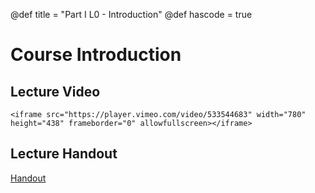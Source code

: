 @def title = "Part I L0 - Introduction"
@def hascode = true

# Course Introduction
## Lecture Video
~~~
<iframe src="https://player.vimeo.com/video/533544683" width="780" height="438" frameborder="0" allowfullscreen></iframe>
~~~
## Lecture Handout
[Handout](/part_i/ME319_-_Mechatronics_-_Part_I_Lecture_0_Class_Introduction.pdf)